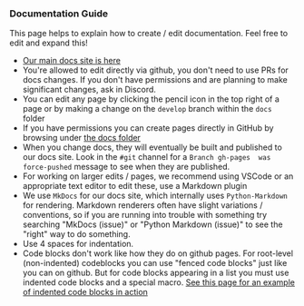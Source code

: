 ### Documentation Guide

This page helps to explain how to create / edit documentation. Feel free to edit and expand this!

* [Our main docs site is here](https://unitystation.github.io/unitystation/)
* You're allowed to edit directly via github, you don't need to use PRs for docs changes. If you don't have permissions and are
planning to make significant changes, ask in Discord.
* You can edit any page by clicking the pencil icon in the top right of a page or by 
making a change on the `develop` branch within the `docs` folder
* If you have permissions you can create pages directly in GitHub by browsing under [the docs folder](https://github.com/unitystation/unitystation/tree/develop/docs)
* When you change docs, they will eventually be built and published to our docs site. Look in the `#git` channel for a `Branch gh-pages 
was force-pushed` message to see when they are published.
* For working on larger edits / pages, we recommend using VSCode or an appropriate text editor to edit these, use a Markdown plugin 
* We use `MkDocs` for our docs site, which internally uses `Python-Markdown` for rendering. Markdown renderers often have slight variations / 
conventions, so if you are running into trouble with something try searching "MkDocs (issue)" or "Python Markdown (issue)" to see the "right" way
to do something.
* Use 4 spaces for indentation.
* Code blocks don't work like how they do on github pages. For root-level (non-indented) codeblocks you can use "fenced code blocks" just like you can on github. But for code blocks appearing in a list you must use indented code blocks and a special macro. [See this page for an example of indented code blocks in action](https://raw.githubusercontent.com/unitystation/unitystation/develop/docs/development/SyncVar-Best-Practices-for-Easy-Networking.md)
